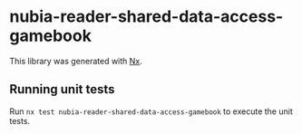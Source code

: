 # nubia-reader-shared-data-access-gamebook

This library was generated with [Nx](https://nx.dev).

## Running unit tests

Run `nx test nubia-reader-shared-data-access-gamebook` to execute the unit tests.
